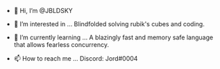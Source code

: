- 👋 Hi, I’m @JBLDSKY
- 👀 I’m interested in ...
Blindfolded solving rubik's cubes and coding.

- 🌱 I’m currently learning ...
A blazingly fast and memory safe language that allows fearless concurrency. 

- 📫 How to reach me ...
Discord: Jord#0004

<!---
JBLDKY/JBLDKY is a ✨ special ✨ repository because its `README.md` (this file) appears on your GitHub profile.
You can click the Preview link to take a look at your changes.
--->
